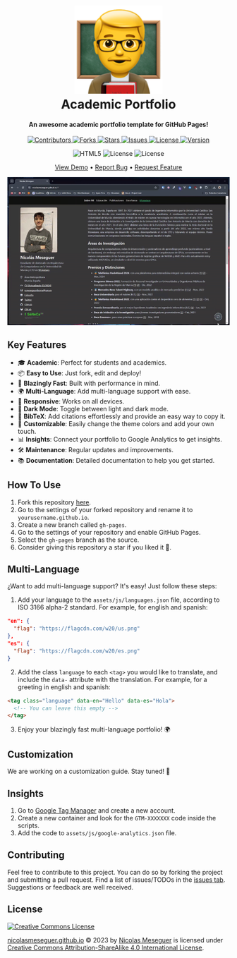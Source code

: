 <h1 align="center">
  <br>
  <a href="https://github.com/NicolasMeseguer/nicolasmeseguer.github.io"><img src="assets/img/logo.png" alt="Academic Portfolio" width="200"></a>
  <br>
  Academic Portfolio
  <br>
</h1>

<h4 align="center">An awesome academic portfolio template for GitHub Pages!</h4>

<p align="center">
  <a href="https://github.com/NicolasMeseguer/nicolasmeseguer.github.io/graphs/contributors">
    <img src="https://img.shields.io/github/contributors/NicolasMeseguer/nicolasmeseguer.github.io" alt="Contributors">
  </a>
  <a href="https://github.com/NicolasMeseguer/nicolasmeseguer.github.io/network/members">
    <img src="https://img.shields.io/github/forks/NicolasMeseguer/nicolasmeseguer.github.io?style" alt="Forks">
  </a>
  <a href="https://github.com/NicolasMeseguer/nicolasmeseguer.github.io/stargazers">
    <img src="https://img.shields.io/github/stars/NicolasMeseguer/nicolasmeseguer.github.io?style" alt="Stars">
  </a>
  <a href="https://github.com/NicolasMeseguer/nicolasmeseguer.github.io/issues">
    <img src="https://img.shields.io/github/issues/NicolasMeseguer/nicolasmeseguer.github.io" alt="Issues">
  </a>
  <a href="http://creativecommons.org/licenses/by-sa/4.0/">
    <img src="https://img.shields.io/github/license/NicolasMeseguer/nicolasmeseguer.github.io" alt="License">
  </a>
  <a href="https://github.com/NicolasMeseguer/nicolasmeseguer.github.io/releases">
    <img src="https://img.shields.io/github/v/release/NicolasMeseguer/nicolasmeseguer.github.io" alt="Version">
  </a>
</p>

<p align="center">
  <img src="https://img.shields.io/badge/HTML5-E34F26?logo=HTML5&logoColor=white" alt="HTML5">
  <img src="https://img.shields.io/badge/CSS3-1572B6?logo=css3&logoColor=white" alt="License">
  <img src="https://shields.io/badge/JavaScript-F7DF1E?logo=JavaScript&logoColor=000&style=flat-square" alt="License">
</p>

<p align="center">
  <a href="https://nicolasmeseguer.github.io/">View Demo</a> •
  <a href="https://github.com/NicolasMeseguer/nicolasmeseguer.github.io/issues/new?labels=bug&template=_bug-report.md">Report Bug</a> •
  <a href="https://github.com/NicolasMeseguer/nicolasmeseguer.github.io/issues/new?labels=enhancement&template=_feature-request.md">Request Feature</a>
</p>

<p align="center">
  <img src="./assets/img/academicportfolio.gif" alt="Screenshot">
</p>

## Key Features

- 🎓 **Academic**: Perfect for students and academics.
- 📦 **Easy to Use**: Just fork, edit and deploy!
- 🚀 **Blazingly Fast**: Built with performance in mind.
- 🌍 **Multi-Language**: Add multi-language support with ease.
- 📱 **Responsive**: Works on all devices.
- 🌙 **Dark Mode**: Toggle between light and dark mode.
- 📰 **BibTeX**: Add citations effortlessly and provide an easy way to copy it.
- 🎨 **Customizable**: Easily change the theme colors and add your own touch.
- 📊 **Insights**: Connect your portfolio to Google Analytics to get insights.
- 🛠️ **Maintenance**: Regular updates and improvements.
- 📚 **Documentation**: Detailed documentation to help you get started.


## How To Use

1. Fork this repository [here](https://github.com/NicolasMeseguer/nicolasmeseguer.github.io/fork). 
2. Go to the settings of your forked repository and rename it to `yourusername.github.io`.
3. Create a new branch called `gh-pages`.
4. Go to the settings of your repository and enable GitHub Pages.
5. Select the `gh-pages` branch as the source.
6. Consider giving this repository a star if you liked it 🤍.



## Multi-Language

¿Want to add multi-language support? It's easy! Just follow these steps:

1. Add your language to the `assets/js/languages.json` file, according to ISO 3166 alpha-2 standard. For example, for english and spanish:
```json
"en": {
  "flag": "https://flagcdn.com/w20/us.png"
},
"es": {
  "flag": "https://flagcdn.com/w20/es.png"
}
```

2. Add the class `language` to each `<tag>` you would like to translate, and include the `data-` attribute with the translation. For example, for a greeting in english and spanish:
```html
<tag class="language" data-en="Hello" data-es="Hola">
  <!-- You can leave this empty -->
</tag>
```

3. Enjoy your blazingly fast multi-language portfolio! 🌍



## Customization

We are working on a customization guide. Stay tuned! 🎨



## Insights

1. Go to [Google Tag Manager](https://tagmanager.google.com/) and create a new account.
2. Create a new container and look for the `GTM-XXXXXXX` code inside the scripts.
3. Add the code to `assets/js/google-analytics.json` file.

## Contributing

Feel free to contribute to this project. You can do so by forking the project and submitting a pull request. Find a list of issues/TODOs in the [issues tab](https://github.com/NicolasMeseguer/nicolasmeseguer.github.io/issues). Suggestions or feedback are well received.



## License

[![Creative Commons License](https://i.creativecommons.org/l/by-sa/4.0/88x31.png)](http://creativecommons.org/licenses/by-sa/4.0/)

[nicolasmeseguer.github.io](https://github.com/NicolasMeseguer/nicolasmeseguer.github.io) © 2023 by [Nicolas Meseguer](https://github.com/NicolasMeseguer) is licensed under [Creative Commons Attribution-ShareAlike 4.0 International License](http://creativecommons.org/licenses/by-sa/4.0/).